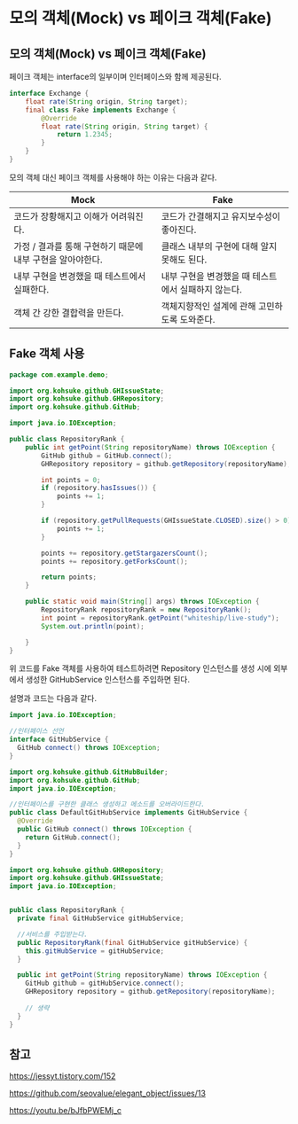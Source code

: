 # 모의 객체(Mock) vs 페이크 객체(Fake)

## 모의 객체(Mock) vs 페이크 객체(Fake)

페이크 객체는 interface의 일부이며 인터페이스와 함께 제공된다.

```java
interface Exchange {
    float rate(String origin, String target);
    final class Fake implements Exchange {
        @Override
        float rate(String origin, String target) {
            return 1.2345;
        }
    }
}
```
모의 객체 대신 페이크 객체를 사용해야 하는 이유는 다음과 같다.

|Mock|Fake|
|---|---|
|코드가 장황해지고 이해가 어려워진다.|코드가 간결해지고 유지보수성이 좋아진다.|
|가정 / 결과를 통해 구현하기 때문에 내부 구현을 알아야한다. | 클래스 내부의 구현에 대해 알지 못해도 된다. |
|내부 구현을 변경했을 때 테스트에서 실패한다. | 내부 구현을 변경했을 때 테스트에서 실패하지 않는다.|
|객체 간 강한 결합력을 만든다.|객체지향적인 설계에 관해 고민하도록 도와준다.|

## Fake 객체 사용

```java
package com.example.demo;

import org.kohsuke.github.GHIssueState;
import org.kohsuke.github.GHRepository;
import org.kohsuke.github.GitHub;

import java.io.IOException;

public class RepositoryRank {
    public int getPoint(String repositoryName) throws IOException {
        GitHub github = GitHub.connect();
        GHRepository repository = github.getRepository(repositoryName);

        int points = 0;
        if (repository.hasIssues()) {
            points += 1;
        }

        if (repository.getPullRequests(GHIssueState.CLOSED).size() > 0) {
            points += 1;
        }

        points += repository.getStargazersCount();
        points += repository.getForksCount();

        return points;
    }

    public static void main(String[] args) throws IOException {
        RepositoryRank repositoryRank = new RepositoryRank();
        int point = repositoryRank.getPoint("whiteship/live-study");
        System.out.println(point);

    }
}
```

위 코드를 Fake 객체를 사용하여 테스트하려면 Repository 인스턴스를 생성 시에 외부에서 생성한 GitHubService 인스턴스를 주입하면 된다.

설명과 코드는 다음과 같다.

```java
import java.io.IOException;

//인터페이스 선언
interface GitHubService {
  GitHub connect() throws IOException;
}
```

```java
import org.kohsuke.github.GitHubBuilder;
import org.kohsuke.github.GitHub;
import java.io.IOException;

//인터페이스를 구현한 클래스 생성하고 메소드를 오버라이드한다.
public class DefaultGitHubService implements GitHubService {
  @Override
  public GitHub connect() throws IOException {
    return GitHub.connect();
  }
}
```

```java
import org.kohsuke.github.GHRepository;
import org.kohsuke.github.GHIssueState;
import java.io.IOException;


public class RepositoryRank {
  private final GitHubService gitHubService;

  //서비스를 주입받는다.
  public RepositoryRank(final GitHubService gitHubService) {
    this.gitHubService = gitHubService;
  }

  public int getPoint(String repositoryName) throws IOException {
    GitHub github = gitHubService.connect();
    GHRepository repository = github.getRepository(repositoryName);
    
    // 생략
  }
}
```

## 참고
https://jessyt.tistory.com/152

https://github.com/seovalue/elegant_object/issues/13

https://youtu.be/bJfbPWEMj_c

